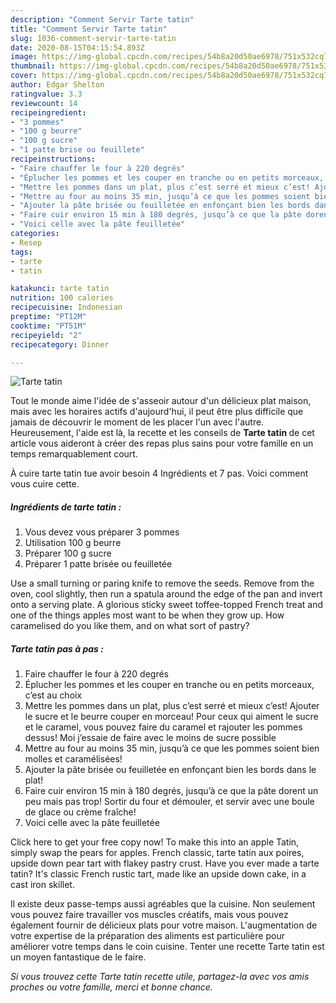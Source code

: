 ```yaml
---
description: "Comment Servir Tarte tatin"
title: "Comment Servir Tarte tatin"
slug: 1036-comment-servir-tarte-tatin
date: 2020-08-15T04:15:54.893Z
image: https://img-global.cpcdn.com/recipes/54b8a20d50ae6978/751x532cq70/tarte-tatin-photo-principale-de-la-recette.jpg
thumbnail: https://img-global.cpcdn.com/recipes/54b8a20d50ae6978/751x532cq70/tarte-tatin-photo-principale-de-la-recette.jpg
cover: https://img-global.cpcdn.com/recipes/54b8a20d50ae6978/751x532cq70/tarte-tatin-photo-principale-de-la-recette.jpg
author: Edgar Shelton
ratingvalue: 3.3
reviewcount: 14
recipeingredient:
- "3 pommes"
- "100 g beurre"
- "100 g sucre"
- "1 patte brise ou feuillete"
recipeinstructions:
- "Faire chauffer le four à 220 degrés"
- "Éplucher les pommes et les couper en tranche ou en petits morceaux, c’est au choix"
- "Mettre les pommes dans un plat, plus c’est serré et mieux c’est! Ajouter le sucre et le beurre couper en morceau! Pour ceux qui aiment le sucre et le caramel, vous pouvez faire du caramel et rajouter les pommes dessus! Moi j’essaie de faire avec le moins de sucre possible"
- "Mettre au four au moins 35 min, jusqu’à ce que les pommes soient bien molles et caramélisées!"
- "Ajouter la pâte brisée ou feuilletée en enfonçant bien les bords dans le plat!"
- "Faire cuir environ 15 min à 180 degrés, jusqu’à ce que la pâte dorent un peu mais pas trop! Sortir du four et démouler, et servir avec une boule de glace ou crème fraîche!"
- "Voici celle avec la pâte feuilletée"
categories:
- Resep
tags:
- tarte
- tatin

katakunci: tarte tatin 
nutrition: 100 calories
recipecuisine: Indonesian
preptime: "PT12M"
cooktime: "PT51M"
recipeyield: "2"
recipecategory: Dinner

---
```



![Tarte tatin](https://img-global.cpcdn.com/recipes/54b8a20d50ae6978/751x532cq70/tarte-tatin-photo-principale-de-la-recette.jpg)

Tout le monde aime l'idée de s'asseoir autour d'un délicieux plat maison, mais avec les horaires actifs d'aujourd'hui, il peut être plus difficile que jamais de découvrir le moment de les placer l'un avec l'autre. Heureusement, l'aide est là, la recette et les conseils de <strong> Tarte tatin </strong> de cet article vous aideront à créer des repas plus sains pour votre famille en un temps remarquablement court.

<!--inarticleads1-->

À cuire tarte tatin tue avoir besoin 4 Ingrédients et 7 pas. Voici comment vous cuire cette.

##### Ingrédients de tarte tatin :

1. Vous devez vous préparer 3 pommes
1. Utilisation 100 g beurre
1. Préparer 100 g sucre
1. Préparer 1 patte brisée ou feuilletée


Use a small turning or paring knife to remove the seeds. Remove from the oven, cool slightly, then run a spatula around the edge of the pan and invert onto a serving plate. A glorious sticky sweet toffee-topped French treat and one of the things apples most want to be when they grow up. How caramelised do you like them, and on what sort of pastry? 

<!--inarticleads2-->

##### Tarte tatin pas à pas :

1. Faire chauffer le four à 220 degrés
1. Éplucher les pommes et les couper en tranche ou en petits morceaux, c’est au choix
1. Mettre les pommes dans un plat, plus c’est serré et mieux c’est! Ajouter le sucre et le beurre couper en morceau! Pour ceux qui aiment le sucre et le caramel, vous pouvez faire du caramel et rajouter les pommes dessus! Moi j’essaie de faire avec le moins de sucre possible
1. Mettre au four au moins 35 min, jusqu’à ce que les pommes soient bien molles et caramélisées!
1. Ajouter la pâte brisée ou feuilletée en enfonçant bien les bords dans le plat!
1. Faire cuir environ 15 min à 180 degrés, jusqu’à ce que la pâte dorent un peu mais pas trop! Sortir du four et démouler, et servir avec une boule de glace ou crème fraîche!
1. Voici celle avec la pâte feuilletée


Click here to get your free copy now! To make this into an apple Tatin, simply swap the pears for apples. French classic, tarte tatin aux poires, upside down pear tart with flakey pastry crust. Have you ever made a tarte tatin? It&#39;s classic French rustic tart, made like an upside down cake, in a cast iron skillet. 

<!--inarticleads1-->

<p>
Il existe deux passe-temps aussi agréables que la cuisine. Non seulement vous pouvez faire travailler vos muscles créatifs, mais vous pouvez également fournir de délicieux plats pour votre maison. L'augmentation de votre expertise de la préparation des aliments est particulière pour améliorer votre temps dans le coin cuisine. Tenter une recette Tarte tatin est un moyen fantastique de le faire.
</p>

<p>
<i>Si vous trouvez cette Tarte tatin recette utile, partagez-la avec vos amis proches ou votre famille, merci et bonne chance.</i>
</p>
